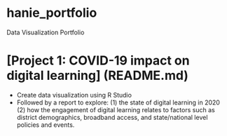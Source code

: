 # hanie_portfolio
Data Visualization Portfolio

# [Project 1: COVID-19 impact on digital learning] (README.md)
* Create data visualization using R Studio
* Followed by a report to explore:
 (1) the state of digital learning in 2020
 (2) how the engagement of digital learning relates to factors such as district demographics, broadband access, and state/national level policies and events.

